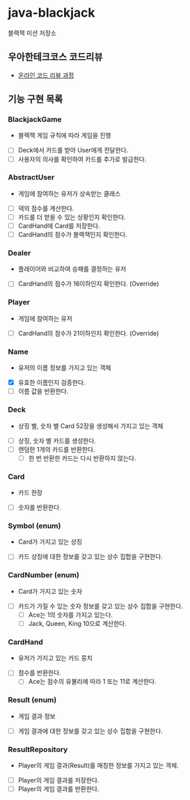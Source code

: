 # java-blackjack

블랙잭 미션 저장소

## 우아한테크코스 코드리뷰

- [온라인 코드 리뷰 과정](https://github.com/woowacourse/woowacourse-docs/blob/master/maincourse/README.md)


## 기능 구현 목록

### BlackjackGame
- 블랙잭 게임 규칙에 따라 게임을 진행
- [ ] Deck에서 카드를 받아 User에게 전달한다.
- [ ] 사용자의 의사를 확인하여 카드를 추가로 발급한다.

### AbstractUser
- 게임에 참여하는 유저가 상속받는 클래스
- [ ] 덱의 점수를 계산한다.
- [ ] 카드를 더 받을 수 있는 상황인지 확인한다.
- [ ] CardHand에 Card를 저장한다.
- [ ] CardHand의 점수가 블랙잭인지 확인한다.

### Dealer
- 플레이어와 비교하여 승패를 결정하는 유저
- [ ] CardHand의 점수가 16이하인지 확인한다. (Override)

### Player
- 게임에 참여하는 유저
- [ ] CardHand의 점수가 21이하인지 확인한다. (Override)

### Name
- 유저의 이름 정보를 가지고 있는 객체
- [x] 유효한 이름인지 검증한다.
- [ ] 이름 값을 반환한다.

### Deck
- 상징 별, 숫자 별 Card 52장을 생성해서 가지고 있는 객체
- [ ] 상징, 숫자 별 카드를 생성한다.
- [ ] 랜덤한 1개의 카드를 반환한다.
  - [ ] 한 번 반환한 카드는 다시 반환하지 않는다.

### Card
- 카드 한장
- [ ] 숫자를 반환한다.

### Symbol (enum)
- Card가 가지고 있는 상징
- [ ] 카드 상징에 대한 정보를 갖고 있는 상수 집합을 구현한다.

### CardNumber (enum)
- Card가 가지고 있는 숫자
- [ ] 카드가 가질 수 있는 숫자 정보를 갖고 있는 상수 집합을 구현한다.
  - [ ] Ace는 1의 숫자를 가지고 있는다.
  - [ ] Jack, Queen, King 10으로 계산한다.

### CardHand
- 유저가 가지고 있는 카드 뭉치
- [ ] 점수를 반환한다.
  - [ ] Ace는 점수의 유불리에 따라 1 또는 11로 계산한다.

### Result (enum)
- 게임 결과 정보
- [ ] 게임 결과에 대한 정보를 갖고 있는 상수 집합을 구현한다.

### ResultRepository
- Player의 게임 결과(Result)를 매칭한 정보를 가지고 있는 객체.
- [ ] Player의 게임 결과를 저장한다.
- [ ] Player의 게임 결과를 반환한다.
